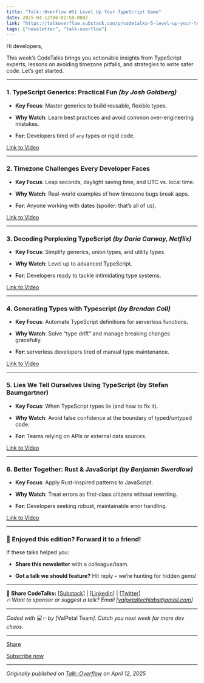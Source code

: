 ```yaml
---
title: "Talk::Overflow #5] Level Up Your TypeScript Game"
date: 2025-04-12T06:02:50.000Z
link: "https://talkoverflow.substack.com/p/codetalks-5-level-up-your-typescript"
tags: ["newsletter", "talk-overflow"]
---
```


<p>Hi developers,</p><p>This week&#8217;s CodeTalks brings you actionable insights from TypeScript experts, lessons on avoiding timezone pitfalls, and strategies to write safer code. Let&#8217;s get started.</p><div><hr></div><h3><strong>1. TypeScript Generics: Practical Fun </strong><em><strong>(by Josh Goldberg)</strong></em></h3><ul><li><p><strong>Key Focus</strong>: Master generics to build reusable, flexible types.</p></li><li><p><strong>Why Watch</strong>: Learn best practices and avoid common over-engineering mistakes.</p></li><li><p><strong>For</strong>: Developers tired of <code>any</code> types or rigid code.</p></li></ul><p><a href="https://www.youtube.com/watch?v=WfK4yVccoMk">Link to Video</a></p><div><hr></div><h3><strong>2. Timezone Challenges Every Developer Faces</strong></h3><ul><li><p><strong>Key Focus</strong>: Leap seconds, daylight saving time, and UTC vs. local time.</p></li><li><p><strong>Why Watch</strong>: Real-world examples of how timezone bugs break apps.</p></li><li><p><strong>For</strong>: Anyone working with dates (spoiler: that&#8217;s all of us).</p></li></ul><p><a href="https://www.youtube.com/watch?v=AHekxZK14xQ">Link to Video</a></p><div><hr></div><h3><strong>3. Decoding Perplexing TypeScript </strong><em><strong>(by Daria Carway, Netflix)</strong></em></h3><ul><li><p><strong>Key Focus</strong>: Simplify generics, union types, and utility types.</p></li><li><p><strong>Why Watch</strong>: Level up to advanced TypeScript.</p></li><li><p><strong>For</strong>: Developers ready to tackle intimidating type systems.</p></li></ul><p><a href="https://www.youtube.com/watch?v=T7kG5cQb2As">Link to Video</a></p><div><hr></div><h3><strong>4. Generating Types with Typescript  </strong><em><strong>(by Brendan Coll)</strong></em></h3><ul><li><p><strong>Key Focus</strong>: Automate TypeScript definitions for serverless functions.</p></li><li><p><strong>Why Watch</strong>: Solve &#8220;type drift&#8221; and manage breaking changes gracefully.</p></li><li><p><strong>For</strong>: serverless developers tired of manual type maintenance.</p></li></ul><p><a href="https://www.youtube.com/watch?v=fqqNP-3pByw">Link to Video</a></p><div><hr></div><h3><strong>5.</strong> <strong>Lies We Tell Ourselves Using TypeScript (by Stefan Baumgartner)</strong></h3><ul><li><p><strong>Key Focus</strong>: When TypeScript types lie (and how to fix it).</p></li><li><p><strong>Why Watch</strong>: Avoid false confidence at the boundary of typed/untyped code.</p></li><li><p><strong>For</strong>: Teams relying on APIs or external data sources.</p></li></ul><p><a href="https://www.youtube.com/watch?v=f4N9tjwsztg">Link to Video</a></p><div><hr></div><h3><strong>6. Better Together: Rust &amp;  JavaScript </strong><em><strong>(by Benjamin Swerdlow)</strong></em></h3><ul><li><p><strong>Key Focus</strong>: Apply Rust-inspired patterns to JavaScript.</p></li><li><p><strong>Why Watch</strong>: Treat errors as first-class citizens without rewriting.</p></li><li><p><strong>For</strong>: Developers seeking robust, maintainable error handling.</p></li></ul><p><a href="https://www.youtube.com/watch?v=heEznOrrQsc">Link to Video</a></p><div><hr></div><h3><strong>&#128140; Enjoyed this edition? Forward it to a friend!</strong></h3><p>If these talks helped you:</p><ul><li><p><strong>Share this newsletter</strong> with a colleague/team.</p></li><li><p><strong>Got a talk we should feature?</strong> Hit reply &#8211; we&#8217;re hunting for hidden gems!</p></li></ul><div><hr></div><p><strong>&#128279; Share CodeTalks:</strong> [<a href="https://codetalks.substack.com/">Substack</a>] | [<a href="https://www.linkedin.com/in/vallimuthu-t-725088345/">LinkedIn</a>] | [<a href="https://x.com/valpetaltech">Twitter</a>]<br><em>&#128293; Want to sponsor or suggest a talk? Email [<a href="http://valpetaltechlabs@gmail.com">valpetaltechlabs@gmail.com</a>]</em></p><div><hr></div><p><em>Coded with &#128187;&#10024; by [</em>ValPetal Team<em>]. Catch you next week for more dev chaos.</em></p><div><hr></div><p class="button-wrapper" data-attrs="{&quot;url&quot;:&quot;https://talkoverflow.substack.com/p/codetalks-5-level-up-your-typescript?utm_source=substack&utm_medium=email&utm_content=share&action=share&token=eyJ1c2VyX2lkIjozMDY2Mzc5NjEsInBvc3RfaWQiOjE1NDg1NjgwNiwiaWF0IjoxNzUyNDExMTEyLCJleHAiOjE3NTUwMDMxMTIsImlzcyI6InB1Yi0zNjcyMDY4Iiwic3ViIjoicG9zdC1yZWFjdGlvbiJ9.mQ6pp1wrZbNMEZupzyyzzro-d_Kjl7FmWujIBlqN9i8&quot;,&quot;text&quot;:&quot;Share&quot;,&quot;action&quot;:null,&quot;class&quot;:null}" data-component-name="ButtonCreateButton"><a class="button primary" href="https://talkoverflow.substack.com/p/codetalks-5-level-up-your-typescript?utm_source=substack&utm_medium=email&utm_content=share&action=share&token=eyJ1c2VyX2lkIjozMDY2Mzc5NjEsInBvc3RfaWQiOjE1NDg1NjgwNiwiaWF0IjoxNzUyNDExMTEyLCJleHAiOjE3NTUwMDMxMTIsImlzcyI6InB1Yi0zNjcyMDY4Iiwic3ViIjoicG9zdC1yZWFjdGlvbiJ9.mQ6pp1wrZbNMEZupzyyzzro-d_Kjl7FmWujIBlqN9i8"><span>Share</span></a></p><p class="button-wrapper" data-attrs="{&quot;url&quot;:&quot;https://talkoverflow.substack.com/subscribe?&quot;,&quot;text&quot;:&quot;Subscribe now&quot;,&quot;action&quot;:null,&quot;class&quot;:null}" data-component-name="ButtonCreateButton"><a class="button primary" href="https://talkoverflow.substack.com/subscribe?"><span>Subscribe now</span></a></p>

---

*Originally published on [Talk::Overflow](https://talkoverflow.substack.com/p/codetalks-5-level-up-your-typescript) on April 12, 2025*
